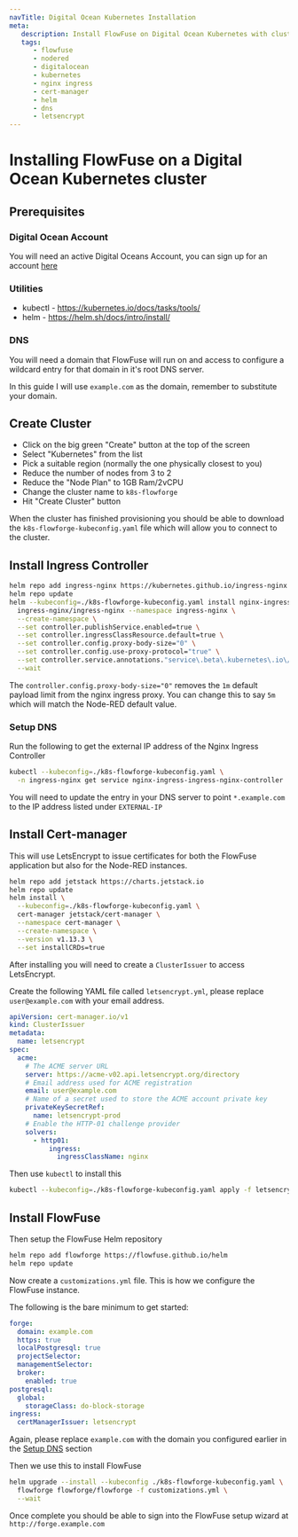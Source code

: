 ```yaml
---
navTitle: Digital Ocean Kubernetes Installation
meta:
   description: Install FlowFuse on Digital Ocean Kubernetes with cluster setup, Nginx Ingress, SSL using Cert-manager, and Helm deployment.
   tags:
      - flowfuse
      - nodered
      - digitalocean
      - kubernetes
      - nginx ingress
      - cert-manager
      - helm
      - dns
      - letsencrypt
---
```


# Installing FlowFuse on a Digital Ocean Kubernetes cluster

## Prerequisites

### Digital Ocean Account

You will need an active Digital Oceans Account, you can sign up
for an account [here](https://cloud.digitalocean.com/registrations/new)

### Utilities

- kubectl - https://kubernetes.io/docs/tasks/tools/
- helm - https://helm.sh/docs/intro/install/

### DNS

You will need a domain that FlowFuse will run on and access to configure
a wildcard entry for that domain in it's root DNS server.

In this guide I will use `example.com` as the domain, remember to substitute your domain.

## Create Cluster

- Click on the big green "Create" button at the top of the screen
- Select "Kubernetes" from the list
- Pick a suitable region (normally the one physically closest to you)
- Reduce the number of nodes from 3 to 2
- Reduce the "Node Plan" to 1GB Ram/2vCPU
- Change the cluster name to `k8s-flowforge`
- Hit "Create Cluster" button

When the cluster has finished provisioning you should be able to download
the `k8s-flowforge-kubeconfig.yaml` file which will allow you to connect to the cluster.

## Install Ingress Controller

```bash
helm repo add ingress-nginx https://kubernetes.github.io/ingress-nginx
helm repo update
helm --kubeconfig=./k8s-flowforge-kubeconfig.yaml install nginx-ingress \
  ingress-nginx/ingress-nginx --namespace ingress-nginx \
  --create-namespace \
  --set controller.publishService.enabled=true \
  --set controller.ingressClassResource.default=true \
  --set controller.config.proxy-body-size="0" \
  --set controller.config.use-proxy-protocol="true" \
  --set controller.service.annotations."service\.beta\.kubernetes\.io\/do-loadbalancer-enable-proxy-protocol"="true" \
  --wait

```

The `controller.config.proxy-body-size="0"` removes the `1m` default payload limit 
from the nginx ingress proxy. You can change this to say `5m` which will match the 
Node-RED default value.

### Setup DNS

Run the following to get the external IP address of the Nginx Ingress 
Controller

```bash
kubectl --kubeconfig=./k8s-flowforge-kubeconfig.yaml \
  -n ingress-nginx get service nginx-ingress-ingress-nginx-controller
```

You will need to update the entry in your DNS server to point 
`*.example.com` to the IP address listed under `EXTERNAL-IP`

## Install Cert-manager

This will use LetsEncrypt to issue certificates for both the FlowFuse application
but also for the Node-RED instances.

```bash
helm repo add jetstack https://charts.jetstack.io
helm repo update
helm install \
  --kubeconfig=./k8s-flowforge-kubeconfig.yaml \
  cert-manager jetstack/cert-manager \
  --namespace cert-manager \
  --create-namespace \
  --version v1.13.3 \
  --set installCRDs=true
```

After installing you will need to create a `ClusterIssuer` to access LetsEncrypt.

Create the following YAML file called `letsencrypt.yml`, please replace 
`user@example.com` with your email address.

```yaml
apiVersion: cert-manager.io/v1
kind: ClusterIssuer
metadata:
  name: letsencrypt
spec:
  acme:
    # The ACME server URL
    server: https://acme-v02.api.letsencrypt.org/directory
    # Email address used for ACME registration
    email: user@example.com
    # Name of a secret used to store the ACME account private key
    privateKeySecretRef:
      name: letsencrypt-prod
    # Enable the HTTP-01 challenge provider
    solvers:
      - http01:
          ingress:
            ingressClassName: nginx
```

Then use `kubectl` to install this

```bash
kubectl --kubeconfig=./k8s-flowforge-kubeconfig.yaml apply -f letsencrypt.yml
```

## Install FlowFuse

Then setup the FlowFuse Helm repository

```bash
helm repo add flowforge https://flowfuse.github.io/helm
helm repo update
```

Now create a `customizations.yml` file. This is how we configure the 
FlowFuse instance.

The following is the bare minimum to get started:

```yaml
forge:
  domain: example.com
  https: true
  localPostgresql: true
  projectSelector: 
  managementSelector: 
  broker:
    enabled: true
postgresql:
  global:
    storageClass: do-block-storage
ingress:
  certManagerIssuer: letsencrypt
```

Again, please replace `example.com` with the domain you configured
earlier in the [Setup DNS](#setup-dns) section

Then we use this to install FlowFuse

```bash
helm upgrade --install --kubeconfig ./k8s-flowforge-kubeconfig.yaml \
  flowforge flowforge/flowforge -f customizations.yml \
  --wait
```

Once complete you should be able to sign into the FlowFuse setup wizard 
at `http://forge.example.com`
